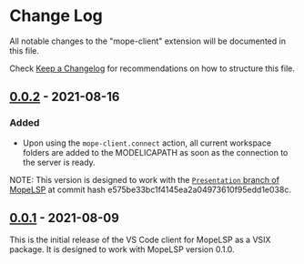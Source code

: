 # Change Log

All notable changes to the "mope-client" extension will be documented in this file.

Check [Keep a Changelog](http://keepachangelog.com/) for recommendations on how to structure this file.

## [0.0.2] - 2021-08-16

### Added

* Upon using the `mope-client.connect` action, all current workspace folders are added to the MODELICAPATH as soon as the connection to the server is ready.

NOTE: This version is designed to work with the [`Presentation` branch of MopeLSP](https://github.com/MopeSWTP-SS21/MopeSWTP/tree/Presentation) at commit hash e575be33bc1f4145ea2a04973610f95edd1e038c.

## [0.0.1] - 2021-08-09

This is the initial release of the VS Code client for MopeLSP as a VSIX package.
It is designed to work with MopeLSP version 0.1.0.

[0.0.2]: https://github.com/MopeSWTP-SS21/vs-code-client/compare/v0.0.1...v0.0.2
[0.0.1]: https://github.com/MopeSWTP-SS21/vs-code-client/releases/tag/v0.0.1
